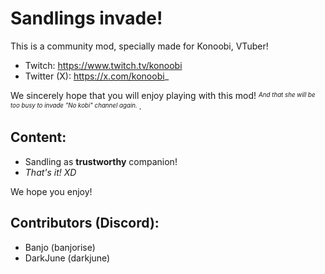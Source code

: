 # Sandlings invade!
This is a community mod, specially made for Konoobi, VTuber!
- Twitch: https://www.twitch.tv/konoobi
- Twitter (X): https://x.com/konoobi_

We sincerely hope that you will enjoy playing with this mod!
<sup><sub><i>
And that she will be too busy to invade "No kobi" channel again.
</sub></sup></i>.

## Content:
- Sandling as **trustworthy** companion!
- *That's it! XD*

We hope you enjoy!

## Contributors (Discord):
- Banjo (banjorise)
- DarkJune (darkjune)

